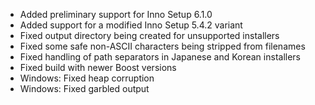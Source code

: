 * Added preliminary support for Inno Setup 6.1.0
* Added support for a modified Inno Setup 5.4.2 variant
* Fixed output directory being created for unsupported installers
* Fixed some safe non-ASCII characters being stripped from filenames
* Fixed handling of path separators in Japanese and Korean installers
* Fixed build with newer Boost versions
* Windows: Fixed heap corruption
* Windows: Fixed garbled output
